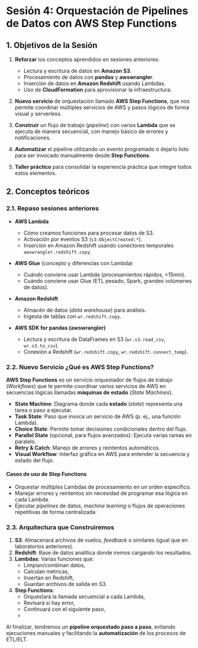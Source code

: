 # Sesión 4: Orquestación de Pipelines de Datos con AWS Step Functions

## 1. Objetivos de la Sesión

1. **Reforzar** los conceptos aprendidos en sesiones anteriores:
   - Lectura y escritura de datos en **Amazon S3**.
   - Procesamiento de datos con **pandas** y **awswrangler**.
   - Inserción de datos en **Amazon Redshift** usando Lambdas.
   - Uso de **CloudFormation** para aprovisionar la infraestructura.

2. **Nuevo servicio**  de orquestación llamado **AWS Step Functions**, que nos permite coordinar múltiples servicios de AWS y pasos lógicos de forma visual y serverless.

3. **Construir** un flujo de trabajo (*pipeline*) con varios **Lambda** que se ejecuta de manera secuencial, con manejo básico de errores y notificaciones.

4. **Automatizar** el pipeline utilizando un evento programado  o dejarlo listo para ser invocado manualmente desde **Step Functions**.

5. **Taller práctico** para consolidar la experiencia práctica que integre todos estos elementos.


## 2. Conceptos teóricos

### 2.1. Repaso sesiones anteriores

- **AWS Lambda**  
  - Cómo creamos funciones para procesar datos de S3.  
  - Activación por eventos S3 (`s3:ObjectCreated:*`).  
  - Inserción en Amazon Redshift usando conectores temporales `awswrangler.redshift.copy`.

- **AWS Glue** (concepto y diferencias con Lambda)  
  - Cuándo conviene usar Lambda (procesamientos rápidos, <15min).  
  - Cuándo conviene usar Glue (ETL pesado, Spark, grandes volúmenes de datos).

- **Amazon Redshift**  
  - Almacén de datos (*data warehouse*) para análisis.  
  - Ingesta de tablas con `wr.redshift.copy`.  


- **AWS SDK for pandas (awswrangler)**  
  - Lectura y escritura de DataFrames en S3 (`wr.s3.read_csv`, `wr.s3.to_csv`).  
  - Conexión a Redshift (`wr.redshift.copy`, `wr.redshift.connect_temp`).

### 2.2. Nuevo Servicio ¿Qué es AWS Step Functions?

**AWS Step Functions** es un servicio orquestador de flujos de trabajo (*Workflows*) que te permite coordinar varios servicios de AWS en secuencias lógicas llamadas **máquinas de estado** (*State Machines*).

- **State Machine**: Diagrama donde cada **estado** (*state*) representa una tarea o paso a ejecutar.  
- **Task State**: Paso que invoca un servicio de AWS (p. ej., una función Lambda).  
- **Choice State**: Permite tomar decisiones condicionales dentro del flujo.  
- **Parallel State** (opcional, para flujos avanzados): Ejecuta varias ramas en paralelo.  
- **Retry & Catch**: Manejo de errores y reintentos automáticos.  
- **Visual Workflow**: Interfaz gráfica en AWS para entender la secuencia y estado del flujo.

#### Casos de uso de Step Functions

- Orquestar múltiples Lambdas de procesamiento en un orden específico.  
- Manejar errores y reintentos sin necesidad de programar esa lógica en cada Lambda.  
- Ejecutar *pipelines* de datos, *machine learning* o flujos de operaciones repetitivas de forma centralizada.

### 2.3. Arquitectura que Construiremos

1. **S3**: Almacenará archivos de vuelos, *feedback* o similares (igual que en laboratorios anteriores).  
2. **Redshift**: Base de datos analítica donde iremos cargando los resultados.  
3. **Lambdas**: Varias funciones que:  
   - Limpian/combinan datos,  
   - Calculan métricas,  
   - Insertan en Redshift,  
   - Guardan archivos de salida en S3.  
4. **Step Functions**:
   - Orquestará la llamada secuencial a cada Lambda,  
   - Revisará si hay error,  
   - Continuará con el siguiente paso,  
   -
Al finalizar, tendremos un **pipeline orquestado paso a paso**, evitando ejecuciones manuales y facilitando la **automatización** de los procesos de ETL/ELT.
